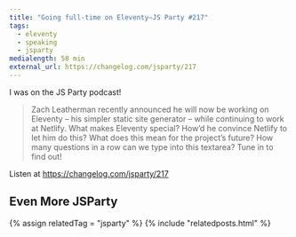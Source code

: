 ```yaml
---
title: "Going full-time on Eleventy—JS Party #217"
tags:
  - eleventy
  - speaking
  - jsparty
medialength: 58 min
external_url: https://changelog.com/jsparty/217
---
```

I was on the JS Party podcast!

> Zach Leatherman recently announced he will now be working on Eleventy – his simpler static site generator – while continuing to work at Netlify. What makes Eleventy special? How’d he convince Netlify to let him do this? What does this mean for the project’s future? How many questions in a row can we type into this textarea? Tune in to find out!

Listen at https://changelog.com/jsparty/217

## Even More JSParty

{% assign relatedTag = "jsparty" %}
{% include "relatedposts.html" %}